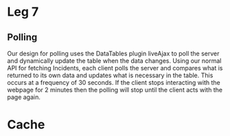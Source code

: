 # Leg 7

## Polling

Our design for polling uses the DataTables plugin liveAjax to poll the server 
and dynamically update the table when the data changes. Using our normal API for
fetching Incidents, each client polls the server and compares what is returned 
to its own data and updates what is necessary in the table. This occurs at a 
frequency of 30 seconds. If the client stops interacting with the webpage for 2
minutes then the polling will stop until the client acts with the page again.

# Cache
